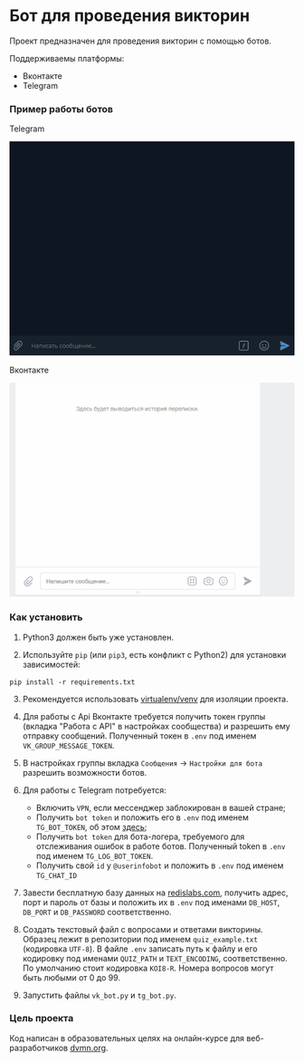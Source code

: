 # Бот для проведения викторин

Проект предназначен для проведения викторин с помощью ботов.

Поддерживаемы платформы:
* Вконтакте
* Telegram

### Пример работы ботов

Telegram

![Tg example](Examples/tg_example.gif)

Вконтакте

![Tg example](Examples/vk_example.gif)

### Как установить

1. Python3 должен быть уже установлен.  

2. Используйте `pip` (или `pip3`, есть конфликт с Python2) для установки зависимостей:
```
pip install -r requirements.txt
```
3. Рекомендуется использовать [virtualenv/venv](https://docs.python.org/3/library/venv.html) для изоляции проекта.

4. Для работы с Api Вконтакте требуется получить токен группы (вкладка "Работа с API" в настройках сообщества) и разрешить ему отправку сообщений. Полученный токен в `.env` под именем `VK_GROUP_MESSAGE_TOKEN`.

5. В настройках группы вкладка `Сообщения` -> `Настройки для бота` разрешить возможности ботов.

6. Для работы с Telegram потребуется:
    * Включить `VPN`, если мессенджер заблокирован в вашей стране; 
    * Получить `bot token` и положить его в `.env` под именем `TG_BOT_TOKEN`, об этом [здесь](https://smmplanner.com/blog/otlozhennyj-posting-v-telegram/);
    * Получить `bot token` для бота-логера, требуемого для отслеживания ошибок в работе ботов. Полученный token в `.env` под именем `TG_LOG_BOT_TOKEN`.
    * Получить свой `id` у `@userinfobot` и положить в `.env` под именем `TG_CHAT_ID`

7. Завести бесплатную базу данных на [redislabs.com](https://redislabs.com/), получить адрес, порт и пароль от базы и положить их в `.env` под именами `DB_HOST`, `DB_PORT` и `DB_PASSWORD` соответственно.

8. Создать текстовый файл с вопросами и ответами викторины. Образец лежит в репозитории под именем `quiz_example.txt` (кодировка `UTF-8`). В файле `.env` записать путь к файлу и его кодировку под именами `QUIZ_PATH` и `TEXT_ENCODING`, соответственно. По умолчанию стоит кодировка `KOI8-R`. Номера вопросов могут быть любыми от 0 до 99.

9. Запустить файлы `vk_bot.py` и `tg_bot.py`.

### Цель проекта

Код написан в образовательных целях на онлайн-курсе для веб-разработчиков [dvmn.org](https://dvmn.org/).
